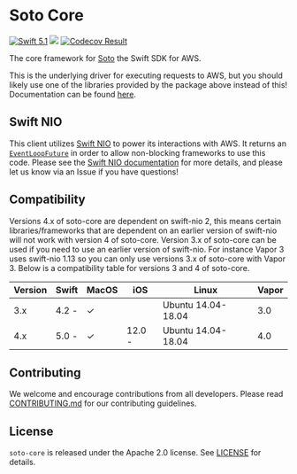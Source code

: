 # Soto Core

[<img src="http://img.shields.io/badge/swift-5.1-brightgreen.svg" alt="Swift 5.1" />](https://swift.org)
[<img src="https://github.com/soto-project/soto-core/workflows/CI/badge.svg" />](https://github.com/soto-project/soto-core/actions)
[<img src="https://codecov.io/gh/soto-project/soto-core/branch/main/graph/badge.svg" alt="Codecov Result" />](https://codecov.io/gh/soto-project/soto-core)

The core framework for [Soto](https://github.com/soto-project/soto) the Swift SDK for AWS.

This is the underlying driver for executing requests to AWS, but you should likely use one of the libraries provided by the package above instead of this! Documentation can be found [here](https://soto-project.github.io/soto-core).

## Swift NIO

This client utilizes [Swift NIO](https://github.com/apple/swift-nio#conceptual-overview) to power its interactions with AWS. It returns an [`EventLoopFuture`](https://apple.github.io/swift-nio/docs/current/NIO/Classes/EventLoopFuture.html) in order to allow non-blocking frameworks to use this code. Please see the [Swift NIO documentation](https://apple.github.io/swift-nio/) for more details, and please let us know via an Issue if you have questions!

## Compatibility

Versions 4.x of soto-core are dependent on swift-nio 2, this means certain libraries/frameworks that are dependent on an earlier version of swift-nio will not work with version 4 of soto-core. Version 3.x of soto-core can be used if you need to use an earlier version of swift-nio. For instance Vapor 3 uses swift-nio 1.13 so you can only use versions 3.x of soto-core with Vapor 3. Below is a compatibility table for versions 3 and 4 of soto-core.

| Version | Swift | MacOS | iOS    | Linux              | Vapor  |
|---------|-------|-------|--------|--------------------|--------|
| 3.x     | 4.2 - | ✓     |        | Ubuntu 14.04-18.04 | 3.0    |
| 4.x     | 5.0 - | ✓     | 12.0 - | Ubuntu 14.04-18.04 | 4.0    |

## Contributing

We welcome and encourage contributions from all developers. Please read [CONTRIBUTING.md](CONTRIBUTING.md) for our contributing guidelines.

## License

`soto-core` is released under the Apache 2.0 license. See [LICENSE](LICENSE) for details.
